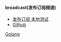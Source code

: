 #### broadcast(发布订阅频道)

- [发布订阅 本地测试](./broadcast_test.go)
- [Github](https://github.com/dustin/go-broadcast)

[Golang](../../readme.md)
